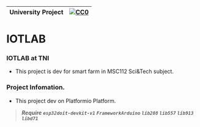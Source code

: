 

|University Project|[![CC0](https://licensebuttons.net/p/zero/1.0/88x31.png)](https://creativecommons.org/publicdomain/zero/1.0/)|
|----|----|

# IOTLAB

### IOTLAB at TNI </n>

* This project is dev for smart farm in MSC112 Sci&Tech subject.</n>

### Project Infomation. </n>
* This project dev on Platformio Platform.</n>

>***Require `esp32doit-devkit-v1` `FrameworkArduino` `lib208` `lib557` `lib913` `libd71`***
